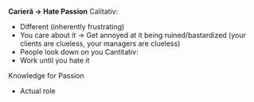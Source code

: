 **Carieră -> Hate Passion**
Calitativ:
- Different (inherently frustrating)
- You care about it -> Get annoyed at it being ruined/bastardized (your clients are clueless, your managers are clueless)
- People look down on you
Cantitativ:
- Work until you hate it

Knowledge for Passion
- Actual role
